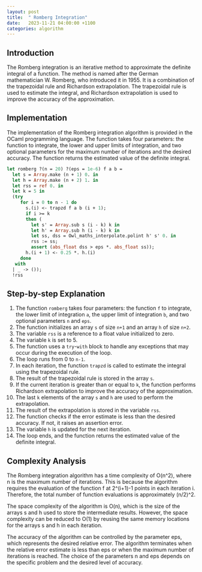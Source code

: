```yaml
---
layout: post
title:  " Romberg Integration"
date:   2023-11-21 04:00:00 +1100
categories: algorithm
---
```



## Introduction  
The Romberg integration is an iterative method to approximate the definite integral of a function. The method is named after the German mathematician W. Romberg, who introduced it in 1955. It is a combination of the trapezoidal rule and Richardson extrapolation. The trapezoidal rule is used to estimate the integral, and Richardson extrapolation is used to improve the accuracy of the approximation.  
   
## Implementation  
The implementation of the Romberg integration algorithm is provided in the OCaml programming language. The function takes four parameters: the function to integrate, the lower and upper limits of integration, and two optional parameters for the maximum number of iterations and the desired accuracy. The function returns the estimated value of the definite integral.  
   
```ocaml  
let romberg ?(n = 20) ?(eps = 1e-6) f a b =
  let s = Array.make (n + 1) 0. in
  let h = Array.make (n + 2) 1. in
  let rss = ref 0. in
  let k = 5 in
  (try
     for i = 0 to n - 1 do
       s.(i) <- trapzd f a b (i + 1);
       if i >= k
       then (
         let s' = Array.sub s (i - k) k in
         let h' = Array.sub h (i - k) k in
         let ss, dss = Owl_maths_interpolate.polint h' s' 0. in
         rss := ss;
         assert (abs_float dss > eps *. abs_float ss));
       h.(i + 1) <- 0.25 *. h.(i)
     done
   with
  | _ -> ());
  !rss
```  
   
## Step-by-step Explanation  
1. The function `romberg` takes four parameters: the function `f` to integrate, the lower limit of integration `a`, the upper limit of integration `b`, and two optional parameters `n` and `eps`.  
2. The function initializes an array `s` of size `n+1` and an array `h` of size `n+2`.  
3. The variable `rss` is a reference to a float value initialized to zero.  
4. The variable `k` is set to 5.  
5. The function uses a `try`-`with` block to handle any exceptions that may occur during the execution of the loop.  
6. The loop runs from 0 to `n-1`.  
7. In each iteration, the function `trapzd` is called to estimate the integral using the trapezoidal rule.  
8. The result of the trapezoidal rule is stored in the array `s`.  
9. If the current iteration is greater than or equal to `k`, the function performs Richardson extrapolation to improve the accuracy of the approximation.  
10. The last `k` elements of the array `s` and `h` are used to perform the extrapolation.  
11. The result of the extrapolation is stored in the variable `rss`.  
12. The function checks if the error estimate is less than the desired accuracy. If not, it raises an assertion error.  
13. The variable `h` is updated for the next iteration.  
14. The loop ends, and the function returns the estimated value of the definite integral.  
   
## Complexity Analysis  
The Romberg integration algorithm has a time complexity of O(n^2), where n is the maximum number of iterations. This is because the algorithm requires the evaluation of the function f at 2^(i+1)-1 points in each iteration i. Therefore, the total number of function evaluations is approximately (n/2)^2.   
  
The space complexity of the algorithm is O(n), which is the size of the arrays s and h used to store the intermediate results. However, the space complexity can be reduced to O(1) by reusing the same memory locations for the arrays s and h in each iteration.   
  
The accuracy of the algorithm can be controlled by the parameter eps, which represents the desired relative error. The algorithm terminates when the relative error estimate is less than eps or when the maximum number of iterations is reached. The choice of the parameters n and eps depends on the specific problem and the desired level of accuracy.